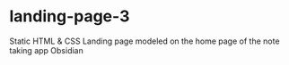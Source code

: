 # landing-page-3
Static HTML &amp; CSS Landing page modeled on the home page of the note taking app Obsidian

